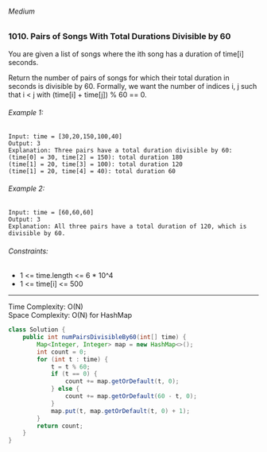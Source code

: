###### Medium

### 1010. Pairs of Songs With Total Durations Divisible by 60

You are given a list of songs where the ith song has a duration of time[i] seconds.

Return the number of pairs of songs for which their total duration in seconds is divisible by 60. Formally, we want the number of indices i, j such that i < j with (time[i] + time[j]) % 60 == 0.

 

###### Example 1:
```
Input: time = [30,20,150,100,40]
Output: 3
Explanation: Three pairs have a total duration divisible by 60:
(time[0] = 30, time[2] = 150): total duration 180
(time[1] = 20, time[3] = 100): total duration 120
(time[1] = 20, time[4] = 40): total duration 60
```
###### Example 2:
```
Input: time = [60,60,60]
Output: 3
Explanation: All three pairs have a total duration of 120, which is divisible by 60.
 ```

###### Constraints:

* 1 <= time.length <= 6 * 10^4
* 1 <= time[i] <= 500

***

Time Complexity: O(N)  
Space Complexity: O(N) for HashMap

```java
class Solution {
    public int numPairsDivisibleBy60(int[] time) {
        Map<Integer, Integer> map = new HashMap<>();
        int count = 0;
        for (int t : time) {
            t = t % 60;
            if (t == 0) {
                count += map.getOrDefault(t, 0);
            } else {
                count += map.getOrDefault(60 - t, 0);
            }
            map.put(t, map.getOrDefault(t, 0) + 1);
        }
        return count;
    }
}
```
